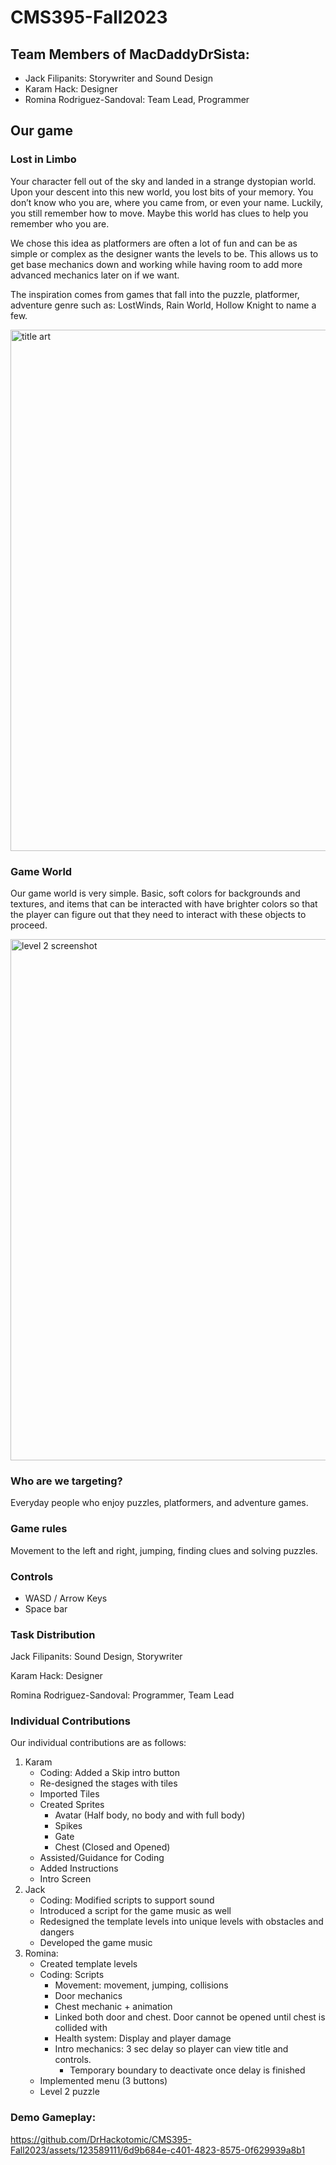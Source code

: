 # CMS395-Fall2023

## Team Members of MacDaddyDrSista:
- Jack Filipanits: Storywriter and Sound Design
- Karam Hack: Designer
- Romina Rodriguez-Sandoval: Team Lead, Programmer

## Our game
### Lost in Limbo
Your character fell out of the sky and landed in a strange dystopian world. Upon your descent into this new world, you lost bits of your memory. You don’t know who you are, where you came from, or even your name. Luckily, you still remember how to move. Maybe this world has clues to help you remember who you are.

We chose this idea as platformers are often a lot of fun and can be as simple or complex as the designer wants the levels to be. This allows us to get base mechanics down and working while having room to add more advanced mechanics later on if we want.

The inspiration comes from games that fall into the puzzle, platformer, adventure genre such as: LostWinds, Rain World, Hollow Knight to name a few.

<img width="834" alt="title art" src="https://github.com/DrHackotomic/CMS395-Fall2023/assets/123589111/a6433851-1c32-41fa-a5d8-300dad73ff85">

### Game World
Our game world is very simple. Basic, soft colors for backgrounds and textures, and items that can be interacted with have brighter colors so that the player can figure out that they need to interact with these objects to proceed.

<img width="834" alt="level 2 screenshot" src="https://github.com/DrHackotomic/CMS395-Fall2023/assets/123589111/34a629e3-c8fa-4d55-88ed-4bf23ffdbfd5">

### Who are we targeting?
Everyday people who enjoy puzzles, platformers, and adventure games.

### Game rules
Movement to the left and right, jumping, finding clues and solving puzzles.

### Controls
- WASD / Arrow Keys
- Space bar

### Task Distribution
Jack Filipanits: Sound Design, Storywriter

Karam Hack: Designer

Romina Rodriguez-Sandoval: Programmer, Team Lead


### Individual Contributions

Our individual contributions are as follows:
1. Karam
    - Coding: Added a Skip intro button
    - Re-designed the stages with tiles
    - Imported Tiles
    - Created Sprites
      - Avatar (Half body, no body and with full body)
      - Spikes
      - Gate
      - Chest (Closed and Opened)
    - Assisted/Guidance for Coding
    - Added Instructions
    - Intro Screen
2. Jack
    - Coding: Modified scripts to support sound
    - Introduced a script for the game music as well
    - Redesigned the template levels into unique levels with obstacles and dangers
    - Developed the game music
3. Romina: 
    - Created template levels
    - Coding: Scripts
      - Movement: movement, jumping, collisions
      - Door mechanics
      - Chest mechanic + animation
      - Linked both door and chest. Door cannot be opened until chest is collided with
      - Health system: Display and player damage
      - Intro mechanics: 3 sec delay so player can view title and controls.
        - Temporary boundary to deactivate once delay is finished
   - Implemented menu (3 buttons)
   - Level 2 puzzle

### Demo Gameplay:

https://github.com/DrHackotomic/CMS395-Fall2023/assets/123589111/6d9b684e-c401-4823-8575-0f629939a8b1

